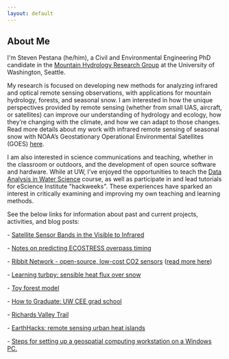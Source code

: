 ```yaml
---
layout: default
---
```


## About Me

I'm Steven Pestana (he/him), a Civil and Environmental Engineering PhD candidate in the [Mountain Hydrology Research Group](https://depts.washington.edu/mtnhydr/) at the University of Washington, Seattle. 

My research is focused on developing new methods for analyzing infrared and optical remote sensing observations, with applications for mountain hydrology, forests, and seasonal snow. I am interested in how the unique perspectives provided by remote sensing (whether from small UAS, aircraft, or satellites) can improve our understanding of hydrology and ecology, how they’re changing with the climate, and how we can adapt to those changes. Read more details about my work with infrared remote sensing of seasonal snow with NOAA’s Geostationary Operational Environmental Satellites (GOES) [here](https://depts.washington.edu/mtnhydr/Pages/Research%20Profiles/SnowIR.html).

I am also interested in science communications and teaching, whether in the classroom or outdoors, and the development of open source software and hardware. While at UW, I’ve enjoyed the opportunities to teach the [Data Analysis in Water Science](https://spestana.github.io/2021/01/data-analysis-class-2020/) course, as well as participate in and lead tutorials for eScience Institute "hackweeks". These experiences have sparked an interest in critically examining and improving my own teaching and learning methods.

See the below links for information about past and current projects, activities, and blog posts:

<p class="view">- <a href="https://spestana.github.io/sensor-bands/">Satellite Sensor Bands in the Visible to Infrared</a></p>
<p class="view">- <a href="https://spestana.github.io/ecostress-utils/">Notes on predicting ECOSTRESS overpass timing</a></p>
<p class="view">- <a href="https://www.ribbitnetwork.org/">Ribbit Network - open-source, low-cost CO2 sensors</a> (<a href="https://www.hackster.io/stevenpest/seattleribbitnetwork-e550e2">read more here</a>)</p>
<p class="view">- <a href="https://spestana.github.io/atmos-boundary-layer/">Learning turbpy: sensible heat flux over snow</a></p>
<p class="view">- <a href="https://spestana.github.io/toy-forest-model/">Toy forest model</a></p>
<p class="view">- <a href="https://spestana.github.io/how-to-graduate/">How to Graduate: UW CEE grad school</a></p>
<p class="view">- <a href="https://spestana.github.io/richards-valley-trail/">Richards Valley Trail</a></p>
<p class="view">- <a href="https://spestana.github.io/urban-heat-hack/">EarthHacks: remote sensing urban heat islands</a></p>
<p class="view">- <a href="https://gist.github.com/spestana/f631b033f0b5f591edbf5313be82db7e">Steps for setting up a geospatial computing workstation on a Windows PC.</a></p>
